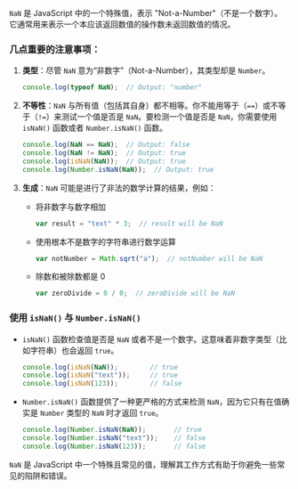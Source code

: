 `NaN` 是 JavaScript 中的一个特殊值，表示 "Not-a-Number"（不是一个数字）。它通常用来表示一个本应该返回数值的操作数未返回数值的情况。

### 几点重要的注意事项：

1. **类型**：尽管 `NaN` 意为“非数字”（Not-a-Number），其类型却是 `Number`。

   ```javascript
   console.log(typeof NaN);  // Output: "number"
   ```

2. **不等性**：`NaN` 与所有值（包括其自身）都不相等。你不能用等于（`==`）或不等于（`!=`）来测试一个值是否是 `NaN`。要检测一个值是否是 `NaN`，你需要使用 `isNaN()` 函数或者 `Number.isNaN()` 函数。

   ```javascript
   console.log(NaN == NaN);  // Output: false
   console.log(NaN != NaN);  // Output: true
   console.log(isNaN(NaN));  // Output: true
   console.log(Number.isNaN(NaN));  // Output: true
   ```

3. **生成**：`NaN` 可能是进行了非法的数学计算的结果，例如：
   
   - 将非数字与数字相加
     ```javascript
     var result = "text" * 3;  // result will be NaN
     ```
   - 使用根本不是数字的字符串进行数学运算
     ```javascript
     var notNumber = Math.sqrt("a");  // notNumber will be NaN
     ```
   - 除数和被除数都是 0
     ```javascript
     var zeroDivide = 0 / 0;  // zeroDivide will be NaN
     ```

### 使用 `isNaN()` 与 `Number.isNaN()`
- `isNaN()` 函数检查值是否是 `NaN` 或者不是一个数字。这意味着非数字类型（比如字符串）也会返回 `true`。
  
  ```javascript
  console.log(isNaN(NaN));        // true
  console.log(isNaN("text"));     // true
  console.log(isNaN(123));        // false
  ```

- `Number.isNaN()` 函数提供了一种更严格的方式来检测 `NaN`，因为它只有在值确实是 `Number` 类型的 `NaN` 时才返回 `true`。

  ```javascript
  console.log(Number.isNaN(NaN));       // true
  console.log(Number.isNaN("text"));    // false
  console.log(Number.isNaN(123));       // false
  ```

`NaN` 是 JavaScript 中一个特殊且常见的值，理解其工作方式有助于你避免一些常见的陷阱和错误。

